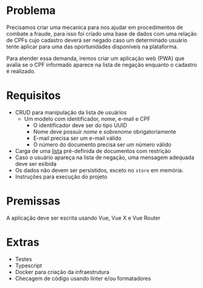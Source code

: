 # Problema

Precisamos criar uma mecanica para nos ajudar em procedimentos de combate a fraude, para isso foi criado uma base de dados com uma relação de CPFs cujo cadastro deverá ser negado caso um determinado usuário tente aplicar para uma das oportunidades disponíveis na plataforma.

Para atender essa demanda, iremos criar um aplicação web (PWA) que avalia se o CPF informado aparece na lista de negação enquanto o cadastro é realizado.

# Requisitos

- CRUD para manipulação da lista de usuários
    - Um modelo com identificador, nome, e-mail e CPF
        - O identificador deve ser do tipo UUID
        - Nome deve possuir _nome_ e _sobrenome_ obrigatoriamente
        - E-mail precisa ser um e-mail válido
        - O número do documento precisa ser um número válido
- Carga de uma [lista](deny.txt) pré-definida de documentos com restrição
- Caso o usuário apareça na lista de negação, uma mensagem adequada deve ser exibida
- Os dados não devem ser persistidos, exceto no `store` em memória.
- Instruções para execução do projeto

# Premissas

A aplicação deve ser escrita usando Vue, Vue X e Vue Router

# Extras

- Testes
- Typescript
- Docker para criação da infraestrutura
- Checagem de código usando linter e/ou formatadores
